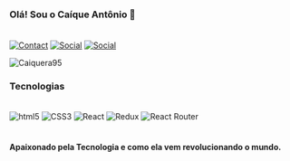 ### Olá! Sou o Caíque Antônio 🤙 <br/><br/> 

[![Contact](https://img.shields.io/badge/Gmail-D14836?style=for-the-badge&logo=gmail&logoColor=white)](mailto:cantonioch95@gmail.com?subject=Hello%20again")
[![Social](https://img.shields.io/badge/Instagram-E4405F?style=for-the-badge&logo=instagram&logoColor=white)](https://www.instagram.com/invites/contact/?i=aq7fq5c01fbe&utm_content=40umca)
[![Social](https://img.shields.io/badge/LinkedIn-0077B5?style=for-the-badge&logo=linkedin&logoColor=white)](https://www.linkedin.com/in/ca%C3%ADque-ant%C3%B4nio-864110197/)

![Caiquera95](https://github-readme-stats.vercel.app/api?username=caiquera95&show_icons=true&theme=radical)


### Tecnologias

<div style="display: inline_block"><br/>
    <img align="center" alt="html5" src="https://img.shields.io/badge/HTML5-E34F26?style=for-the-badge&logo=html5&logoColor=white" />
    <img align="center" alt="CSS3" src="https://img.shields.io/badge/CSS3-1572B6?style=for-the-badge&logo=css3&logoColor=white"/>
    <img align="center" alt="React" src="https://img.shields.io/badge/React-20232A?style=for-the-badge&logo=react&logoColor=61DAFB"/>
    <img align="center" alt="Redux" src="https://img.shields.io/badge/Redux-593D88?style=for-the-badge&logo=redux&logoColor=white"/>
    <img align="center" alt="React Router" src="https://img.shields.io/badge/React_Router-CA4245?style=for-the-badge&logo=react-router&logoColor=white"/>

</div>

<br/>

#### Apaixonado pela Tecnologia e como ela vem revolucionando o mundo.
